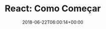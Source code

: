 ---
title: "React: Como Começar"
slug: "react-como-comecar"
path: "/tutoriais/react-como-comecar"
date: "2018-06-22T06:00:14+00:00"
categories: [
  slug: 'tutoriais'
]
tags: ['React']
featured_media: 'https://res.cloudinary.com/webdevacademy/image/upload/v1542230128/featured/webdevacademy-tutorial-react.png'
---